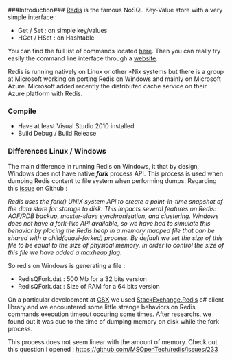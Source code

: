 <!-- 
.. title: Redis running on Windows
.. slug: redis_on_windows
.. date: 2015-04-26 00:00:00 UTC
.. tags: devops,redis,windows,nosql
.. link: 
.. description:
.. type: text
-->

###Introduction###
[Redis](http://redis.io) is the famous NoSQL Key-Value store with a very simple interface :

 * Get / Set : on simple key/values
 * HGet / HSet : on Hashtable

You can find the full list of commands located [here](http://redis.io/commands).
Then you can really try easily the command line interface through a [website](http://try.redis.io/).

<!-- TEASER_END -->

Redis is running natively on Linux or other *Nix systems but there is a group at Microsoft working on porting Redis on Windows and mainly on Microsoft Azure. Microsoft added recently the distributed cache service on their Azure platform with Redis.

### Compile ###

 * Have at least Visual Studio 2010 installed
 * Build Debug / Build Release

### Differences Linux / Windows ###

The main difference in running Redis on Windows, it that by design, Windows does not have native ***fork*** process API. This process is used when dumping Redis content to file system when performing dumps. Regarding this [issue](https://github.com/MSOpenTech/redis/issues/83) on Github :

  *Redis uses the fork() UNIX system API to create a point-in-time snapshot of the data store for storage to disk. This impacts several features on Redis: AOF/RDB backup, master-slave synchronization, and clustering. Windows does not have a fork-like API available, so we have had to simulate this behavior by placing the Redis heap in a memory mapped file that can be shared with a child(quasi-forked) process. By default we set the size of this file to be equal to the size of physical memory. In order to control the size of this file we have added a maxheap flag.* 

So redis on Windows is generating a file :

 - RedisQFork.dat : 500 Mb for a 32 bits version
 - RedisQFork.dat : Size of RAM for a 64 bits version

On a particular development at [GSX](http://gsx.com) we used [StackExchange.Redis](https://github.com/StackExchange/StackExchange.Redis) c# client library and we encountered some little strange behaviors on Redis commands execution timeout occuring some times. After researchs, we found out it was due to the time of dumping memory on disk while the fork process.

This process does not seem linear with the amount of memory. Check out this question I opened : 
https://github.com/MSOpenTech/redis/issues/233
